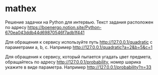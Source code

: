 # mathex
Решение задачки на Python для интервью. Текст задания расположен по адресу https://boenergo.notion.site/Python-670ea043ddb44d69870546f7adb1f441

Для обращения к сервису используйте путь http://127.0.0.1/quadratic с параметрами a, b, c. Например http://127.0.0.1/quadratic?a=2&b=5&c=1

Для обращения к сервису, который пытается угадать цвет предмета, обращайтесь по адресу http://127.0.0.1/probability, номер шарика укажите в виде параметра. Например http://127.0.0.1/probability?n=33
